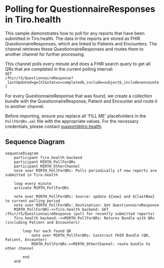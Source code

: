 # Polling for QuestionnaireResponses in Tiro.health

This sample demonstrates how to poll for any reports that have been submitted in Tiro.health. The data in the reports are stored as FHIR QuestionnaireResponses, which are linked to Patients and Encounters. The channel retrieves these QuestionnaireResponses and routes them to another channel for further processing.

This channel polls every minute and does a FHIR search query to get all QRs that are completed in the current polling interval:<br>
<code>GET /fhir/r5/QuestionnaireResponse?_lastUpdated=ge[X]&status=completed&_include=subject&_include=encounter</code>

For every QuestionnaireResponse that was found, we create a collection bundle with the QuestionnaireResponse, Patient and Encounter and route it to another channel.

Before importing, ensure you replace all 'FILL ME' placeholders in the `PollFOrQRs.xml` file with the appropriate values. For the necessary credentials, please contact [support@tiro.health](mailto:support@tiro.health).

## Sequence Diagram
```mermaid
sequenceDiagram
    participant Tiro.health backend
    participant MIRTH_PollForQRs
    participant MIRTH_OtherChannel
    note over MIRTH_PollForQRs: Polls periodically if new reports are submitted in Tiro.health

    loop every minute
    activate MIRTH_PollForQRs

    note over MIRTH_PollForQRs: Source: update ${now} and ${lastNow} to current polling period
    note over MIRTH_PollForQRs: Destination: Get QuestionnaireResponse
    MIRTH_PollForQRs->>Tiro.health backend: GET /fhir/r5/QuestionnaireResponse (poll for recently submitted reports)
    Tiro.health backend-->>MIRTH_PollForQRs: Returns Bundle with QRs (including Patient and Encounters)

        loop For each found QR
            note over MIRTH_PollForQRs: Construct FHIR Bundle (QR, Patient, Encounter)
            MIRTH_PollForQRs->>MIRTH_OtherChannel: route bundle to other channel

        end
    end
```
